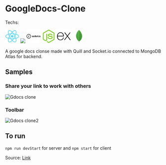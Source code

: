 # GoogleDocs-Clone

Techs: <div> 
<img width="45px" src="https://raw.githubusercontent.com/devicons/devicon/master/icons/react/react-original.svg">
<img width="60px" src="https://quilljs.com/assets/images/logo.svg">
<img width="45px" src="https://raw.githubusercontent.com/devicons/devicon/master/icons/socketio/socketio-original-wordmark.svg" />
<img width="45px" src="https://raw.githubusercontent.com/devicons/devicon/c5378d6c2510ffa0b3e4475af95618a8048d6cf1/icons/nodejs/nodejs-original.svg">
<img width="45px" src="https://raw.githubusercontent.com/devicons/devicon/master/icons/express/express-original.svg">
<img width="45px" src="https://raw.githubusercontent.com/devicons/devicon/master/icons/mongodb/mongodb-original.svg">
</div>
 

A google docs clonse made with Quill and Socket.io connected to MongoDB Atlas for backend. 

## Samples

### Share your link to work with others
![Gdocs clone](https://user-images.githubusercontent.com/104483060/182034730-d8086bf8-4ecf-40da-97f8-996dcbd7b815.gif)

### Toolbar
![Gdocs clone2](https://user-images.githubusercontent.com/104483060/182035294-497d9bca-80fc-4612-829d-d88075160c2d.gif)


## To run 
`npm run devStart` for server and `npm start` for client 

Source: <a href="https://www.youtube.com/watch?v=iRaelG7v0OU&ab_channel=WebDevSimplified">Link</a>
